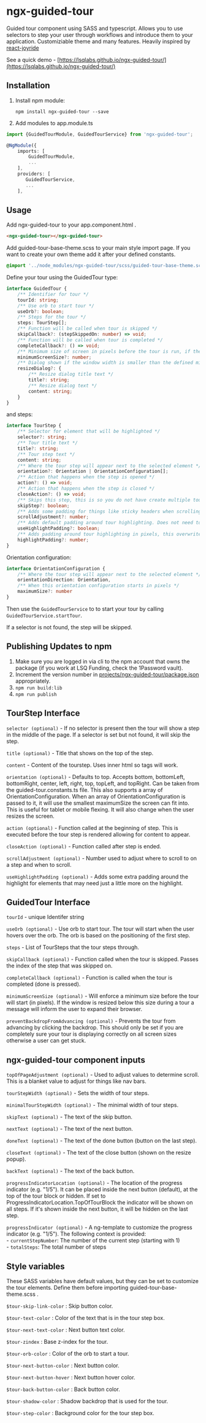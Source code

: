 # ngx-guided-tour
Guided tour component using SASS and typescript. Allows you to use selectors to step your user through workflows and introduce them to your application. Customiziable theme and many features. Heavily inspired by [react-joyride](https://github.com/gilbarbara/react-joyride)

See a quick demo - [https://lsqlabs.github.io/ngx-guided-tour/](https://lsqlabs.github.io/ngx-guided-tour/)

## Installation

1. Install npm module:

    `npm install ngx-guided-tour --save`

2. Add modules to app.module.ts
```typescript
import {GuidedTourModule, GuidedTourService} from 'ngx-guided-tour';

@NgModule({
    imports: [
        GuidedTourModule,
        ...
    ],
    providers: [
       GuidedTourService,
       ...
    ],
```

## Usage

Add ngx-guided-tour to your app.component.html .
    
```html
<ngx-guided-tour></ngx-guided-tour>
```

Add guided-tour-base-theme.scss to your main style import page. If you want to create your own theme add it after your defined constants.

```scss
@import '../node_modules/ngx-guided-tour/scss/guided-tour-base-theme.scss';
```
Define your tour using the GuidedTour type:

```typescript
interface GuidedTour {
    /** Identifier for tour */
    tourId: string;
    /** Use orb to start tour */
    useOrb?: boolean;
    /** Steps for the tour */
    steps: TourStep[];
    /** Function will be called when tour is skipped */
    skipCallback?: (stepSkippedOn: number) => void;
    /** Function will be called when tour is completed */
    completeCallback?: () => void;
    /** Minimum size of screen in pixels before the tour is run, if the tour is resized below this value the user will be told to resize */
    minimumScreenSize?: number;
    /** Dialog shown if the window width is smaller than the defined minimum screen size. */
    resizeDialog?: {
        /** Resize dialog title text */
        title?: string;
        /** Resize dialog text */
        content: string;
    }
}
```

and steps:
```typescript
interface TourStep {
    /** Selector for element that will be highlighted */
    selector?: string;
    /** Tour title text */
    title?: string;
    /** Tour step text */
    content: string;
    /** Where the tour step will appear next to the selected element */
    orientation?: Orientation | OrientationConfiguration[];
    /** Action that happens when the step is opened */
    action?: () => void;
    /** Action that happens when the step is closed */
    closeAction?: () => void;
    /** Skips this step, this is so you do not have create multiple tour configurations based on user settings/permissions */
    skipStep?: boolean;
    /** Adds some padding for things like sticky headers when scrolling to an element */
    scrollAdjustment?: number;
    /** Adds default padding around tour highlighting. Does not need to be true for highlightPadding to work */
    useHighlightPadding?: boolean;
    /** Adds padding around tour highlighting in pixels, this overwrites the default for this step. Is not dependent on useHighlightPadding being true */
    highlightPadding?: number;
}
```

Orientation configuration:
```typescript
interface OrientationConfiguration {
    /** Where the tour step will appear next to the selected element */
    orientationDirection: Orientation,
    /** When this orientation configuration starts in pixels */
    maximumSize?: number
}
```

Then use the `GuidedTourService` to to start your tour by calling `GuidedTourService.startTour`.

If a selector is not found, the step will be skipped.

## Publishing Updates to npm
1. Make sure you are logged in via cli to the npm account that owns the package (if you work at LSQ Funding, check the 1Password vault).
2. Increment the version number in [projects/ngx-guided-tour/package.json](https://github.com/lsqlabs/ngx-guided-tour/blob/master/projects/ngx-guided-tour/package.json) appropriately.
2. `npm run build:lib`
3. `npm run publish`
## TourStep Interface

`selector (optional)` - If no selector is present then the tour will show a step in the middle of the page. If a selector is set but not found, it will skip the step.

`title (optional)` - Title that shows on the top of the step.

`content` - Content of the tourstep. Uses inner html so tags will work.

`orientation (optional)` - Defaults to top. Accepts bottom, bottomLeft, bottomRight, center, left, right, top, topLeft, and topRight. Can be taken from the guided-tour.constants.ts file. This also supports a array of OrientationConfiguration. When an array of OrientationConfiguration is passed to it, it will use the smallest maximumSize the screen can fit into. This is useful for tablet or mobile flexing. It will also change when the user resizes the screen.

`action (optional)` - Function called at the beginning of step. This is executed before the tour step is rendered allowing for content to appear.

`closeAction (optional)` - Function called after step is ended.

`scrollAdjustment (optional)` - Number used to adjust where to scroll to on a step and when to scroll.

`useHighlightPadding (optional)` - Adds some extra padding around the highlight for elements that may need just a little more on the highlight.

## GuidedTour Interface

`tourId` - unique Identifer string

`useOrb (optional)` - Use orb to start tour. The tour will start when the user hovers over the orb. The orb is based on the positioning of the first step.

`steps` - List of TourSteps that the tour steps through.

`skipCallback (optional)` - Function called when the tour is skipped. Passes the index of the step that was skipped on.

`completeCallback (optional)` - Function is called when the tour is completed (done is pressed).

`minimumScreenSize (optional)` - Will enforce a minimum size before the tour will start (in pixels). If the window is resized below this size during a tour a message will inform the user to expand their browser.

`preventBackdropFromAdvancing (optional)` - Prevents the tour from advancing by clicking the backdrop. This should only be set if you are completely sure your tour is displaying correctly on all screen sizes otherwise a user can get stuck.

## ngx-guided-tour component inputs

`topOfPageAdjustment (optional)` - Used to adjust values to determine scroll. This is a blanket value to adjust for things like nav bars.

`tourStepWidth (optional)` - Sets the width of tour steps.

`minimalTourStepWidth (optional)` - The minimal width of tour steps.

`skipText (optional)` - The text of the skip button.

`nextText (optional)` - The text of the next button.

`doneText (optional)` - The text of the done button (button on the last step).

`closeText (optional)` - The text of the close button (shown on the resize popup).

`backText (optional)` - The text of the back button.

`progressIndicatorLocation (optional)` - The location of the progress indicator (e.g. "1/5"). It can be placed inside the next button (default), at the top of the tour block or hidden. If set to ProgressIndicatorLocation.TopOfTourBlock the indicator will be shown on all steps. If it's shown inside the next button, it will be hidden on the last step.

`progressIndicator (optional)` - A ng-template to customize the progress indicator (e.g. "1/5"). The following context is provided:  
    - `currentStepNumber`: The number of the current step (starting with 1)  
    - `totalSteps`: The total number of steps


## Style variables
These SASS variables have default values, but they can be set to customize the tour elements. Define them before importing guided-tour-base-theme.scss .

`$tour-skip-link-color` : Skip button color.

`$tour-text-color` : Color of the text that is in the tour step box.

`$tour-next-text-color` : Next button text color.

`$tour-zindex` : Base z-index for the tour.

`$tour-orb-color` : Color of the orb to start a tour.

`$tour-next-button-color` : Next button color.

`$tour-next-button-hover` : Next button hover color.

`$tour-back-button-color` : Back button color.

`$tour-shadow-color` : Shadow backdrop that is used for the tour.

`$tour-step-color` : Background color for the tour step box.

